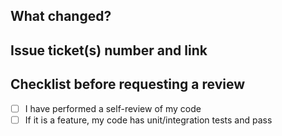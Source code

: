 ## What changed?

## Issue ticket(s) number and link

## Checklist before requesting a review
- [ ] I have performed a self-review of my code
- [ ] If it is a feature, my code has unit/integration tests and pass
